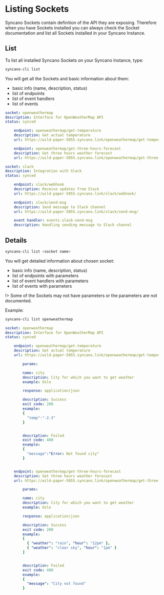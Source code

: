 # Listing Sockets

Syncano Sockets contain definition of the API they are exposing. Therefore when you have Sockets installed you can always check the Socket documentation and list all Sockets installed in your Syncano Instance.

## List

To list all installed Syncano Sockets on your Syncano Instance, type:
```sh
syncano-cli list
```

You will get all the Sockets and basic information about them:
  - basic info (name, description, status)
  - list of endpoints
  - list of event handlers
  - list of events

```yaml
socket: openweathermap
description: Interface for OpenWeatherMap API
status: synced

    endpoint: openweathermap/get-temperature
    description: Get actual temperature
    url: https://wild-paper-5055.syncano.link/openweathermap/get-temperature/

    endpoint: openweathermap/get-three-hours-forecast
    description: Get three hours weather forecast
    url: https://wild-paper-5055.syncano.link/openweathermap/get-three-hours-forecast/

socket: slack
description: Integration with Slack
status: synced

    endpoint: slack/webhook
    description: Receive updates from Slack
    url: https://wild-paper-5055.syncano.link/slack/webhook/

    endpoint: slack/send-msg
    description: Send message to Slack channel
    url: https://wild-paper-5055.syncano.link/slack/send-msg/

    event handler: events.slack-send-msg
    description: Handling sending message to Slack channel
```

## Details
```sh
syncano-cli list <socket name>
```
You will get detailed information about chosen socket:
  - basic info (name, description, status)
  - list of endpoints with parameters
  - list of event handlers with parameters
  - list of events with parameters

!> Some of the Sockets may not have parameters or the parameters are not documented.

Example:
```sh
syncano-cli list openweathermap
```
```yaml
socket: openweathermap
description: Interface for OpenWeatherMap API
status: synced

    endpoint: openweathermap/get-temperature
    description: Get actual temperature
    url: https://wild-paper-5055.syncano.link/openweathermap/get-temperature/

        params:

        name: city
        description: City for which you want to get weather
        example: Oslo

        response: application/json

        description: Success
        exit code: 200
        example:
        {
          "temp":"-2.3"
        }


        description: Failed
        exit code: 400
        example:
        {
          "message":"Error: Not found city"
        }


    endpoint: openweathermap/get-three-hours-forecast
    description: Get three hours weather forecast
    url: https://wild-paper-5055.syncano.link/openweathermap/get-three-hours-forecast/

        params:

        name: city
        description: City for which you want to get weather
        example: Oslo

        response: application/json

        description: Success
        exit code: 200
        example:
        [
          { "weather": "rain", "hour": "12pm" },
          { "weather": "clear sky", "hour": "1pm" }
        ]


        description: Failed
        exit code: 400
        example:
        {
          "message": "City not found"
        }
```
